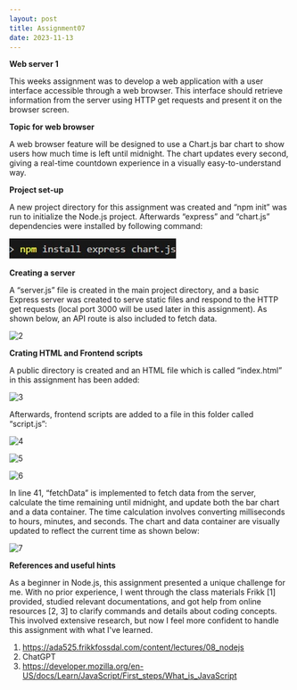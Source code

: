 ```yaml
---
layout: post
title: Assignment07
date: 2023-11-13
---
```


**Web server 1**



This weeks assignment was to develop a web application with a user interface accessible through a web browser. This interface should retrieve information from the server using HTTP get requests and present it on the browser screen. 

**Topic for web browser**


A web browser feature will be designed to use a Chart.js bar chart to show users how much time is left until midnight. The chart updates every second, giving a real-time countdown experience in a visually easy-to-understand way.

**Project set-up**


A new project directory for this assignment was created and “npm init” was run to initialize the Node.js project. Afterwards “express” and “chart.js” dependencies were installed by following command:


![1](https://github.com/samiramousaviii/ADA525/blob/60785fa326691de7c78fe895255c0218093a9aa7/_posts/Picture1.jpg)

**Creating a server**


A “server.js” file is created in the main project directory, and a basic Express server was created to serve static files and respond to the HTTP get requests (local port 3000 will be used later in this assignment). As shown below, an API route is also included to fetch data. 


![2]([Picture2.jpg](https://github.com/samiramousaviii/ADA525/blob/58f1edf15fd3cc6a708e973e46676f1aa92e87e3/_posts/Picture2.jpg))


**Crating HTML and Frontend scripts**


A public directory is created and an HTML file which is called “index.html” in this assignment has been added:


![3](Picture3.jpg)


Afterwards, frontend scripts are added to a file in this folder called “script.js”:


![4](Picture4.jpg)


![5](Picture5.jpg)


![6](Picture6.jpg)


In line 41, “fetchData” is implemented to fetch data from the server, calculate the time remaining until midnight, and update both the bar chart and a data container. The time calculation involves converting milliseconds to hours, minutes, and seconds. The chart and data container are visually updated to reflect the current time as shown below:


![7](Picture7.jpg)



**References and useful hints**


As a beginner in Node.js, this assignment presented a unique challenge for me. With no prior experience, I went through the class materials Frikk [1] provided, studied relevant documentations, and got help from online resources [2, 3] to clarify commands and details about coding concepts. This involved extensive research, but now I feel more confident to handle this assignment with what I've learned.

1.	https://ada525.frikkfossdal.com/content/lectures/08_nodejs
2.	ChatGPT
3.	https://developer.mozilla.org/en-US/docs/Learn/JavaScript/First_steps/What_is_JavaScript

